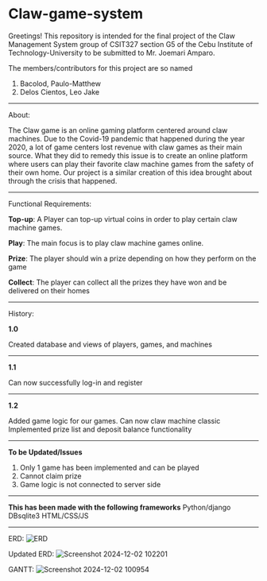 # Claw-game-system
Greetings! This repository is intended for the final project of the Claw Management System group of CSIT327 section G5 of the Cebu Institute of Technology-University to be submitted to Mr. Joemari Amparo.

The members/contributors for this project are so named
1. Bacolod, Paulo-Matthew
2. Delos Cientos, Leo Jake

------------------------------------------------------------------------------------------

About: 

The Claw game is an online gaming platform centered around claw machines. Due to the Covid-19 pandemic that happened during the year 2020, a lot of game centers lost revenue with claw games as their main source. What they did to remedy this issue is to create an online platform where users can play their favorite claw machine games from the safety of their own home. Our project is a similar creation of this idea brought about through the crisis that happened.

------------------------------------------------------------------------------------------

Functional Requirements:

**Top-up**: A Player can top-up virtual coins in order to play certain claw machine games.

**Play**: The main focus is to play claw machine games online.

**Prize**: The player should win a prize depending on how they perform on the game

**Collect**: The player can collect all the prizes they have won and be delivered on their homes

------------------------------------------------------------------------------------------

History:  

**1.0**

Created database and views of players, games, and machines

------------------------------------------------------------------------------------------

**1.1**

Can now successfully log-in and register 

------------------------------------------------------------------------------------------

**1.2**

Added game logic for our games. Can now claw machine classic
Implemented prize list and deposit balance functionality

------------------------------------------------------------------------------------------


**To be Updated/Issues**

1. Only 1 game has been implemented and can be played
2. Cannot claim prize
3. Game logic is not connected to server side

------------------------------------------------------------------------------------------

**This has been made with the following frameworks**
Python/django
DBsqlite3
HTML/CSS/JS

------------------------------------------------------------------------------------------

ERD: ![ERD](https://github.com/user-attachments/assets/53e33678-ae6b-4fc0-8166-6adea5e507f5)

Updated ERD: ![Screenshot 2024-12-02 102201](https://github.com/user-attachments/assets/6da88be6-1350-4174-a464-0fd1546f1b8d)


GANTT: ![Screenshot 2024-12-02 100954](https://github.com/user-attachments/assets/30669da4-a67c-48fd-b2c6-f90cdff63027)

